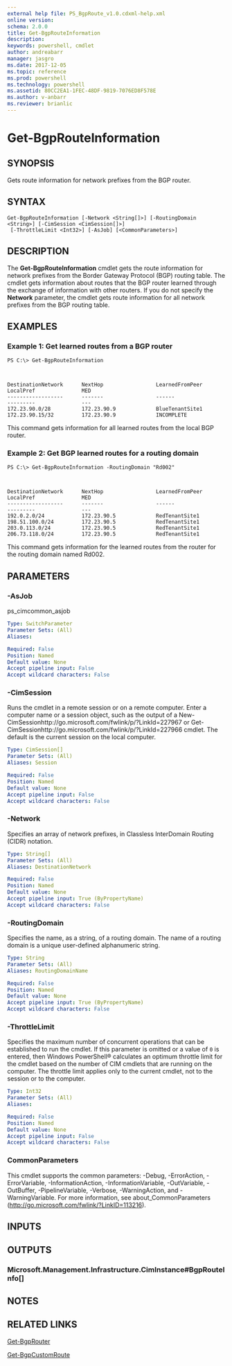 ```yaml
---
external help file: PS_BgpRoute_v1.0.cdxml-help.xml
online version: 
schema: 2.0.0
title: Get-BgpRouteInformation
description: 
keywords: powershell, cmdlet
author: andreabarr
manager: jasgro
ms.date: 2017-12-05
ms.topic: reference
ms.prod: powershell
ms.technology: powershell
ms.assetid: 80CC2EA1-1FEC-48DF-9819-7076ED8F578E
ms.author: v-anbarr
ms.reviewer: brianlic
---
```


# Get-BgpRouteInformation

## SYNOPSIS
Gets route information for network prefixes from the BGP router.

## SYNTAX

```
Get-BgpRouteInformation [-Network <String[]>] [-RoutingDomain <String>] [-CimSession <CimSession[]>]
 [-ThrottleLimit <Int32>] [-AsJob] [<CommonParameters>]
```

## DESCRIPTION
The **Get-BgpRouteInformation** cmdlet gets the route information for network prefixes from the Border Gateway Protocol (BGP) routing table.
The cmdlet gets information about routes that the BGP router learned through the exchange of information with other routers.
If you do not specify the **Network** parameter, the cmdlet gets route information for all network prefixes from the BGP routing table.

## EXAMPLES

### Example 1: Get learned routes from a BGP router
```
PS C:\> Get-BgpRouteInformation



DestinationNetwork      NextHop                 LearnedFromPeer         LocalPref               MED
------------------      -------                 ------                  ---------               ---
172.23.90.0/28          172.23.90.9             BlueTenantSite1
172.23.90.15/32         172.23.90.9             INCOMPLETE
```

This command gets information for all learned routes from the local BGP router.

### Example 2: Get BGP learned routes for a routing domain
```
PS C:\> Get-BgpRouteInformation -RoutingDomain "Rd002"



DestinationNetwork      NextHop                 LearnedFromPeer         LocalPref               MED
------------------      -------                 ------                  ---------               ---
192.0.2.0/24            172.23.90.5             RedTenantSite1
198.51.100.0/24         172.23.90.5             RedTenantSite1
203.0.113.0/24          172.23.90.5             RedTenantSite1
206.73.118.0/24         172.23.90.5             RedTenantSite1
```

This command gets information for the learned routes from the router for the routing domain named Rd002.

## PARAMETERS

### -AsJob
ps_cimcommon_asjob

```yaml
Type: SwitchParameter
Parameter Sets: (All)
Aliases: 

Required: False
Position: Named
Default value: None
Accept pipeline input: False
Accept wildcard characters: False
```

### -CimSession
Runs the cmdlet in a remote session or on a remote computer.
Enter a computer name or a session object, such as the output of a New-CimSessionhttp://go.microsoft.com/fwlink/p/?LinkId=227967 or Get-CimSessionhttp://go.microsoft.com/fwlink/p/?LinkId=227966 cmdlet.
The default is the current session on the local computer.

```yaml
Type: CimSession[]
Parameter Sets: (All)
Aliases: Session

Required: False
Position: Named
Default value: None
Accept pipeline input: False
Accept wildcard characters: False
```

### -Network
Specifies an array of network prefixes, in Classless InterDomain Routing (CIDR) notation.

```yaml
Type: String[]
Parameter Sets: (All)
Aliases: DestinationNetwork

Required: False
Position: Named
Default value: None
Accept pipeline input: True (ByPropertyName)
Accept wildcard characters: False
```

### -RoutingDomain
Specifies the name, as a string, of a routing domain.
The name of a routing domain is a unique user-defined alphanumeric string.

```yaml
Type: String
Parameter Sets: (All)
Aliases: RoutingDomainName

Required: False
Position: Named
Default value: None
Accept pipeline input: True (ByPropertyName)
Accept wildcard characters: False
```

### -ThrottleLimit
Specifies the maximum number of concurrent operations that can be established to run the cmdlet.
If this parameter is omitted or a value of `0` is entered, then Windows PowerShell® calculates an optimum throttle limit for the cmdlet based on the number of CIM cmdlets that are running on the computer.
The throttle limit applies only to the current cmdlet, not to the session or to the computer.

```yaml
Type: Int32
Parameter Sets: (All)
Aliases: 

Required: False
Position: Named
Default value: None
Accept pipeline input: False
Accept wildcard characters: False
```

### CommonParameters
This cmdlet supports the common parameters: -Debug, -ErrorAction, -ErrorVariable, -InformationAction, -InformationVariable, -OutVariable, -OutBuffer, -PipelineVariable, -Verbose, -WarningAction, and -WarningVariable. For more information, see about_CommonParameters (http://go.microsoft.com/fwlink/?LinkID=113216).

## INPUTS

## OUTPUTS

### Microsoft.Management.Infrastructure.CimInstance#BgpRouteInfo[]

## NOTES

## RELATED LINKS

[Get-BgpRouter](./Get-BgpRouter.md)

[Get-BgpCustomRoute](./Get-BgpCustomRoute.md)

